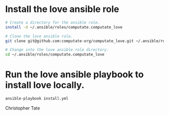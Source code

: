 
# Install the love ansible role

```bash
# Create a directory for the ansible role. 
install -d ~/.ansible/roles/computate.computate_love

# Clone the love ansible role. 
git clone git@github.com:computate-org/computate_love.git ~/.ansible/roles/computate.computate_love

# Change into the love ansible role directory. 
cd ~/.ansible/roles/computate.computate_love
```

# Run the love ansible playbook to install love locally. 

```bash
ansible-playbook install.yml
```

Christopher Tate
